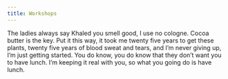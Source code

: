 ```yaml
---
title: Workshops
---
```


The ladies always say Khaled you smell good, I use no cologne. Cocoa butter is the key. Put it this way, it took me twenty five years to get these plants, twenty five years of blood sweat and tears, and I’m never giving up, I’m just getting started. You do know, you do know that they don’t want you to have lunch. I’m keeping it real with you, so what you going do is have lunch.